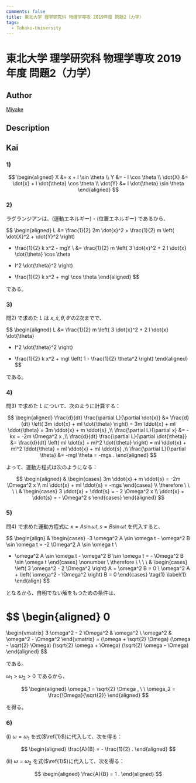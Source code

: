 ```yaml
---
comments: false
title: 東北大学 理学研究科 物理学専攻 2019年度 問題2（力学）
tags:
  - Tohoku-University
---
```

# 東北大学 理学研究科 物理学専攻 2019年度 問題2（力学）

## **Author**
[Miyake](https://miyake.github.io/exams/index.html)

## **Description**

## **Kai**
### 1)

$$
\begin{aligned}
X &= x + l \sin \theta
\\
Y &= - l \cos \theta
\\
\dot{X} &= \dot{x} + l \dot{\theta} \cos \theta
\\
\dot{Y} &= l \dot{\theta} \sin \theta
\end{aligned}
$$

### 2)
ラグランジアンは、(運動エネルギー) - (位置エネルギー) であるから、

$$
\begin{aligned}
L &=
\frac{1}{2} 2m \dot{x}^2 +
\frac{1}{2} m \left( \dot{X}^2 + \dot{Y}^2 \right)
- \frac{1}{2} k x^2 - mgY
\\
&=
\frac{1}{2} m
\left( 3 \dot{x}^2 + 2 l \dot{x} \dot{\theta} \cos \theta
+ l^2 \dot{\theta}^2 \right)
- \frac{1}{2} k x^2 + mgl \cos \theta
\end{aligned}
$$

である。

### 3)
問2) で求めた $L$ は $x, \dot{x}, \theta, \dot{\theta}$ の2次までで、

$$
\begin{aligned}
L &=
\frac{1}{2} m
\left( 3 \dot{x}^2 + 2 l \dot{x} \dot{\theta}
+ l^2 \dot{\theta}^2 \right)
- \frac{1}{2} k x^2 + mgl \left( 1 - \frac{1}{2} \theta^2 \right)
\end{aligned}
$$

である。

### 4)
問3) で求めた $L$ について、次のように計算する：

$$
\begin{aligned}
\frac{d}{dt} \frac{\partial L}{\partial \dot{x}}
&= \frac{d}{dt} \left( 3m \dot{x} + ml \dot{\theta} \right)
= 3m \ddot{x} + ml \ddot{\theta}
= 3m \ddot{x} + m \ddot{s}
,\\
\frac{\partial L}{\partial x}
&= -kx
= -2m \Omega^2 x
,\\
\frac{d}{dt} \frac{\partial L}{\partial \dot{\theta}}
&= \frac{d}{dt} \left( ml \dot{x} + ml^2 \dot{\theta} \right)
= ml \ddot{x} + ml^2 \ddot{\theta}
= ml \ddot{x} + ml \ddot{s}
,\\
\frac{\partial L}{\partial \theta}
&= -mgl \theta
= -mgs
.
\end{aligned}
$$

よって、運動方程式は次のようになる：

$$
\begin{aligned}
&
\begin{cases}
3m \ddot{x} + m \ddot{s} = -2m \Omega^2 x
\\
ml \ddot{x} + ml \ddot{s} = -mgs
\end{cases}
\\
\therefore \ \ \ \ 
&
\begin{cases}
3 \ddot{x} + \ddot{s} = - 2 \Omega^2 x
\\
\ddot{x} + \ddot{s} = - \Omega^2 s
\end{cases}
\end{aligned}
$$

### 5)
問4) で求めた運動方程式に $x=A \sin \omega t, s=B \sin \omega t$ を代入すると、

$$
\begin{align}
&
\begin{cases}
-3 \omega^2 A \sin \omega t - \omega^2 B \sin \omega t
= -2 \Omega^2 A \sin \omega t
\\
- \omega^2 A \sin \omega t - \omega^2 B \sin \omega t
= - \Omega^2 B \sin \omega t
\end{cases}
\nonumber
\\
\therefore \ \ \ \ 
&
\begin{cases}
\left( 3 \omega^2 - 2 \Omega^2 \right) A + \omega^2 B = 0
\\
\omega^2 A + \left( \omega^2 - \Omega^2 \right) B = 0
\end{cases}
\tag{1} \label{1}
\end{align}
$$

となるから、自明でない解をもつための条件は、

$$
\begin{aligned}
0
=
\begin{vmatrix}
3 \omega^2 - 2 \Omega^2 & \omega^2
\\
\omega^2 & \omega^2 - \Omega^2
\end{vmatrix}
= (\omega + \sqrt{2} \Omega) (\omega - \sqrt{2} \Omega)
(\sqrt{2} \omega + \Omega) (\sqrt{2} \omega - \Omega)
\end{aligned}
$$

である。

$\omega_1 \gt \omega_2 \gt 0$ であるから、

$$
\begin{aligned}
\omega_1 = \sqrt{2} \Omega
, \ \ 
\omega_2 = \frac{\Omega}{\sqrt{2}}
\end{aligned}
$$

を得る。

### 6)
(i) $\omega = \omega_1$ を式($\ref{1}$)に代入して、次を得る：

$$
\begin{aligned}
\frac{A}{B} = - \frac{1}{2}
.
\end{aligned}
$$

(ii) $\omega = \omega_2$ を式($\ref{1}$)に代入して、次を得る：

$$
\begin{aligned}
\frac{A}{B} = 1
.
\end{aligned}
$$